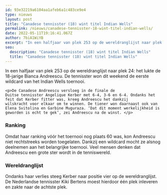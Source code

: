 ```yaml
---
id: 93e32219a6104aa1afeb6a1c483ce9e4
type: nieuws
layout: post
title: "Canadese tennisster (18) wint titel Indian Wells"
permalink: /nieuws/canadese-tennisster-18-wint-titel-indian-wells/
date: 2022-05-11T19:16:41.067Z
author: 7biA1WiYB
excerpt: "In een halfjaar van plek 253 op de wereldranglijst naar plek 24: het lukte de 18-jarige Bianca Andreescu. De tennisster won dit weekend de eerste wildcard van het Indian Wells toernooi.  "
seo:
  description: "Canadese tennisster (18) wint titel Indian Wells"
  title: "Canadese tennisster (18) wint titel Indian Wells"
---
```

In een halfjaar van plek 253 op de wereldranglijst naar plek 24: het lukte de 18-jarige Bianca Andreescu. De tennisster won dit weekend de eerste wildcard van het Indian Wells toernooi.  

    <p>De Canadese Andreescu versloeg in de finale de Duitse tennisster Angelique Kerber met 6-4, 3-6 en 6-4. Ondanks het feit dat Kerber fitter was, kreeg Andreescu het dankzij wilskracht voor elkaar om te winnen. De tiener won daarnaast ook van Elena Svitolina en Garbine Muguraza. ‘Dat dit moment werkelijkheid is geworden is echt te gek’, zei Andreescu na de winst. </p>
<h3>Ranking</h3>
<p>Omdat haar ranking vóór het toernooi nog plaats 60 was, kon Andreescu niet rechtstreeks worden toegelaten. Dankzij een wildcard mocht ze alsnog deelnemen aan het belangrijke toernooi. Veel mensen denken dat Andreescu een grote ster wordt in de tenniswereld.</p>
<h3>Wereldranglijst</h3>
<p>Ondanks haar verlies steeg Kerber naar positie vier op de wereldranglijst. De Nederlandse tennisster Kiki Bertens moest hierdoor één plek inleveren en zakte naar de achtste plek.</p>  
